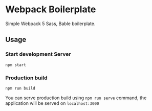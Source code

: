 # Webpack Boilerplate

Simple Webpack 5 Sass, Bable boilerplate.

## Usage

### Start development Server

`npm start`

### Production build

`npm run build`

You can serve production build using `npm run serve` command, the application will be served on `localhost:3000`
